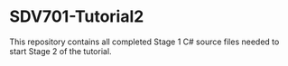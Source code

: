 # SDV701-Tutorial2

This repository contains all completed Stage 1 C# source files needed to start Stage 2 of the tutorial. 
